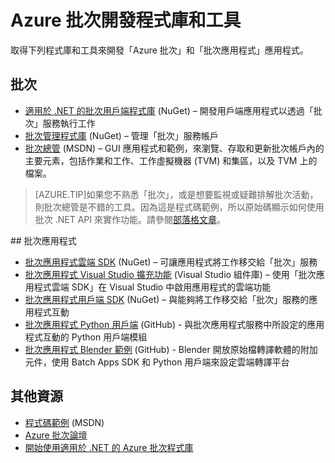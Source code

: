 <properties 
	pageTitle="Azure 批次開發程式庫和工具" 
	description="取得開發「Azure 批次」和「批次應用程式」應用程式所需的程式庫和工具" 
	services="batch" 
	documentationCenter="" 
	authors="dlepow" 
	manager="timlt"
	editor="yidingz"/>

<tags 
	ms.service="batch" 
	ms.workload="big-compute" 
	ms.tgt_pltfrm="na" 
	ms.devlang="na" 
	ms.topic="article" 
	ms.date="04/27/2015" 
	ms.author="danlep"/>


# Azure 批次開發程式庫和工具 
<p> 取得下列程式庫和工具來開發「Azure 批次」和「批次應用程式」應用程式。

## 批次

+ [適用於 .NET 的批次用戶端程式庫](http://www.nuget.org/packages/Azure.Batch/) (NuGet) – 開發用戶端應用程式以透過「批次」服務執行工作
+ [批次管理程式庫](http://www.nuget.org/packages/Microsoft.Azure.Management.Batch/) (NuGet) – 管理「批次」服務帳戶
+ [批次總管](https://code.msdn.microsoft.com/windowsazure/Azure-Batch-Explorer-c1d37768) (MSDN) – GUI 應用程式和範例，來瀏覽、存取和更新批次帳戶內的主要元素，包括作業和工作、工作虛擬機器 (TVM) 和集區，以及 TVM 上的檔案。

> [AZURE.TIP]如果您不熟悉「批次」，或是想要監視或疑難排解批次活動，則批次總管是不錯的工具。因為這是程式碼範例，所以原始碼顯示如何使用批次 .NET API 來實作功能。請參閱[部落格文章](http://blogs.technet.com/b/windowshpc/archive/2015/01/20/azure-batch-explorer-sample-walkthrough.aspx)。

<p>
## 批次應用程式

+ [批次應用程式雲端 SDK](http://www.nuget.org/packages/Microsoft.Azure.Batch.Apps.Cloud/) (NuGet) – 可讓應用程式將工作移交給「批次」服務
+ [批次應用程式 Visual Studio 擴充功能](https://visualstudiogallery.msdn.microsoft.com/8b294850-a0a5-43b0-acde-57a07f17826a) (Visual Studio 組件庫) – 使用「批次應用程式雲端 SDK」在 Visual Studio 中啟用應用程式的雲端功能
+ [批次應用程式用戶端 SDK](http://www.nuget.org/packages/Microsoft.Azure.Batch.Apps/) (NuGet) – 與能夠將工作移交給「批次」服務的應用程式互動
+ [批次應用程式 Python 用戶端](https://github.com/Azure/azure-batch-apps-python) (GitHub) - 與批次應用程式服務中所設定的應用程式互動的 Python 用戶端模組
+ [批次應用程式 Blender 範例](https://github.com/Azure/azure-batch-apps-blender) (GitHub) - Blender 開放原始檔轉譯軟體的附加元件，使用 Batch Apps SDK 和 Python 用戶端來設定雲端轉譯平台


## 其他資源

+ [程式碼範例](https://code.msdn.microsoft.com/site/search?f[0].Type=Topic&f[0].Value=Azure%20Batch&f[0].Text=Azure%20Batch) (MSDN)
+ [Azure 批次論壇](https://social.msdn.microsoft.com/forums/azure/home?forum=azurebatch)
+ [開始使用適用於 .NET 的 Azure 批次程式庫](batch-dotnet-get-started.md)  

<!--Anchors-->
[Batch]: #batch
[Batch Apps]: #batch-apps
[Additional resources]: #additional-resources

<!---HONumber=58-->